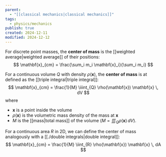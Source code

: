 ```yaml
---
parent:
  - "[[classical mechanics|classical mechanics]]"
tags:
  - physics/mechanics
publish: true
created: 2024-12-11
modified: 2024-12-12
---
```

For discrete point masses, the **center of mass** is the [[weighted average|weighted average]] of their positions:
$$
\mathbf{x}_{cm} = \frac{\sum_i m_i \mathbf{x}_i}{\sum_i m_i}
$$

For a continuous volume $Q$ with density $\rho(\mathbf{x})$, the **center of mass** is at defined as the [[triple integral|triple integral]]:
$$
\mathbf{x}_{cm} = \frac{1}{M} \iiint_{Q} \rho(\mathbf{x}) \mathbf{x} \, dV
$$
where 
- $\mathbf{x}$ is a point inside the volume
- $\rho(\mathbf{x})$ is the volumetric mass density of the mass at $\mathbf{x}$
- $M$ is the [[mass|total mass]] of the volume ($M = \iiint_{Q} \rho(\mathbf{x})\, dV$).

For a continuous area $R$ in 2D, we can define the center of mass analogously with a [[./double integrals|double integral]]:
$$
\mathbf{x}_{cm} = \frac{1}{M} \iint_{R} \rho(\mathbf{x}) \mathbf{x} \, dA
$$